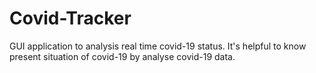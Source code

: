 # Covid-Tracker
GUI application to analysis real time covid-19 status. It's helpful to know present situation of covid-19 by analyse covid-19 data.
